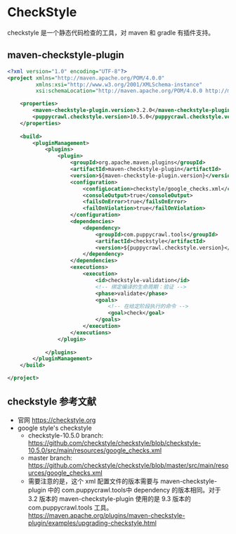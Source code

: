 # CheckStyle

checkstyle 是一个静态代码检查的工具，对 maven 和 gradle 有插件支持。

## maven-checkstyle-plugin

```xml
<?xml version="1.0" encoding="UTF-8"?>
<project xmlns="http://maven.apache.org/POM/4.0.0"
         xmlns:xsi="http://www.w3.org/2001/XMLSchema-instance"
         xsi:schemaLocation="http://maven.apache.org/POM/4.0.0 http://maven.apache.org/xsd/maven-4.0.0.xsd">

    <properties>
        <maven-checkstyle-plugin.version>3.2.0</maven-checkstyle-plugin.version>
        <puppycrawl.checkstyle.version>10.5.0</puppycrawl.checkstyle.version>
    </properties>
  
    <build>
        <pluginManagement>
            <plugins>
                <plugin>
                    <groupId>org.apache.maven.plugins</groupId>
                    <artifactId>maven-checkstyle-plugin</artifactId>
                    <version>${maven-checkstyle-plugin.version}</version>
                    <configuration>
                        <configLocation>checkstyle/google_checks.xml</configLocation>
                        <consoleOutput>true</consoleOutput>
                        <failsOnError>true</failsOnError>
                        <failOnViolation>true</failOnViolation>
                    </configuration>
                    <dependencies>
                        <dependency>
                            <groupId>com.puppycrawl.tools</groupId>
                            <artifactId>checkstyle</artifactId>
                            <version>${puppycrawl.checkstyle.version}</version>
                        </dependency>
                    </dependencies>
                    <executions>
                        <execution>
                            <id>checkstyle-validation</id>
                            <!-- 绑定编译的生命周期：验证 -->
                            <phase>validate</phase>
                            <goals>
                                <!-- 在给定阶段执行的命令 -->
                                <goal>check</goal>
                            </goals>
                        </execution>
                    </executions>
                </plugin>
            
            </plugins>
        </pluginManagement>
    </build>

</project>
```

## checkstyle 参考文献

- 官网
  https://checkstyle.org
- google style's checkstyle
  - checkstyle-10.5.0 branch: https://github.com/checkstyle/checkstyle/blob/checkstyle-10.5.0/src/main/resources/google_checks.xml
  - master branch: https://github.com/checkstyle/checkstyle/blob/master/src/main/resources/google_checks.xml
  - 需要注意的是，这个 xml 配置文件的版本需要与 maven-checkstyle-plugin 中的 com.puppycrawl.tools中 dependency 的版本相同。对于 3.2 版本的 maven-checkstyle-plugin 使用的是 9.3 版本的 com.puppycrawl.tools 工具。 https://maven.apache.org/plugins/maven-checkstyle-plugin/examples/upgrading-checkstyle.html
